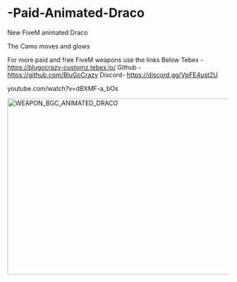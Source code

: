 # -Paid-Animated-Draco
New FiveM animated Draco

The Camo moves and glows

For more paid and free FiveM weapons use the links Below Tebex - https://blugocrazy-customz.tebex.io/ Github - https://github.com/BluGoCrazy Discord- https://discord.gg/VpFE4ust2U

youtube.com/watch?v=dBXMF-a_bOs


  <img width="624" height="400" alt="WEAPON_BGC_ANIMATED_DRACO" src="https://github.com/user-attachments/assets/e1ed2da1-0b80-438e-a8c3-4386d31468bf" />

